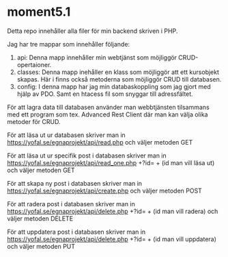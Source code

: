 # moment5.1

Detta repo innehåller alla filer för min backend skriven i PHP. 

Jag har tre mappar som innehåller följande:

1. api: Denna mapp innehåller min webtjänst som möjliggör CRUD-opertaioner.
2. classes: Denna mapp inehåller en klass som möjliggör att ett kursobjekt skapas. Här i finns också metoderna som möjliggör CRUD till databasen.
3. config: I denna mapp har jag min databaskoppling som jag gjort med hjälp av PDO. Samt en htacess fil som snyggar till adressfältet.

För att lagra data till databasen använder man webbtjänsten tilsammans med ett program som tex. Advanced Rest Client där man kan välja olika metoder för CRUD.

För att läsa ut ur databasen skriver man in https://yofal.se/egnaprojekt/api/read.php och väljer metoden GET

För att läsa ut ur specifik post i databasen skriver man in https://yofal.se/egnaprojekt/api/read_one.php +?id= + (id man vill läsa ut) och väljer metoden GET

För att skapa ny post i databasen skriver man in https://yofal.se/egnaprojekt/api/create.php och väljer metoden POST

För att radera post i databasen skriver man in https://yofal.se/egnaprojekt/api/delete.php +?id= + (id man vill radera) och väljer metoden DELETE

För att uppdatera post i databasen skriver man in https://yofal.se/egnaprojekt/api/delete.php +?id= + (id man vill uppdatera) och väljer metoden PUT

